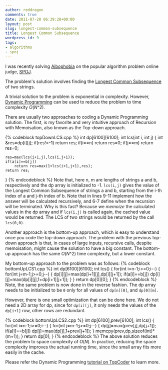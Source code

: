 ```yaml
---
author: reddragon
comments: true
date: 2011-07-20 06:39:28+00:00
layout: post
slug: longest-common-subsequence
title: Longest Common Subsequence
wordpress_id: 9
tags:
- algorithms
- spoj
---
```


I was recently solving [Aibophobia](http://www.spoj.pl/problems/AIBOHP/) on the popular algorithm problem online judge, [SPOJ](http://www.spoj.pl).

The problem's solution involves finding the [Longest Common Subsequence](http://en.wikipedia.org/wiki/Longest_common_subsequence_problem) of two strings.

A trivial solution to the problem is exponential in complexity. However, [Dynamic Programming](http://en.wikipedia.org/wiki/Dynamic_programming) can be used to reduce the problem to time complexity $O(N\^2)$.

There are usually two approaches to coding a Dynamic Programming solution. The first, is my favorite and very intuitive approach of Recursion with Memoisation, also known as the Top-down approach. 

{% codeblock topDownLCS.cpp %}
int dp[6100][6100];
int lcs(int i, int j)
{
	int &res=dp[i][j];
	if(res!=-1) return res;
	if(i==n) return res=0;
	if(j==m) return res=0;
	
	res=max(lcs(i+1,j),lcs(i,j+1));
	if(a[i]==b[j])
		return res=max(1+lcs(i+1,j+1),res);
	return res;
}
{% endcodeblock %}
Note that, here n, m are lengths of strings a and b, respectively and the dp array is initialized to -1. `lcs(i,j)` gives the value of the Longest Common Subsequence of strings a and b, starting from the i-th index of a and j-th index of b. Note that in lines 9-11 implement how the answer will be calculated recursively, and 6-7 define when the recursion will be terminated. Why is this fast? Because we _memoize_ the calculated values in the dp array and if `lcs(i,j)` is called again, the cached value would be returned. The LCS of two strings would be returned by the call `lcs(0,0)`.

Another approach is the bottom-up approach, which is easy to understand once you code the top-down approach. The problem with the previous top-down approach is that, in cases of large inputs, recursive calls, despite memoisation, might cause the solution to have a big constant. The bottom-up approach has the same $O(N\^2)$ time complexity, but a lower constant.

My bottom-up approach to the problem was as follows:
{% codeblock bottomUpLCS1.cpp %}
int dp[6100][6100];
int lcs()
{
	for(int i=n-1;i>=0;i--)
	{
		for(int j=m-1;j>=0;j--)
		{
			dp[i][j]=max(dp[i+1][j],dp[i][j+1]);
			if(a[i]==b[j])
				dp[i][j]=max(dp[i][j],1+dp[i+1][j+1]);
		}
	}
	return dp[0][0];
}
{% endcodeblock %}
Note, the same problem is now done in the reverse fashion. The dp array needs to be initialized to be `0` only for all values of `dp[n][0]`, and `dp[0][m]`. 

However, there is one small optimization that can be done here. We do not need a 2D array for dp, since for `dp[i][j]`, it only needs the values of the `dp[i+1]` row, other rows are redundant. 

{% codeblock bottomUpLCS2.cpp %}
int dp[6100],prev[6100];
int lcs()
{
	for(int i=n-1;i>=0;i--)
	{
		for(int j=m-1;j>=0;j--)
		{
			dp[j]=max(prev[j],dp[j+1]);
			if(a[i]==b[j])
				dp[j]=max(dp[j],1+prev[j+1]);
		}
		memcpy(prev,dp,sizeof(int)*(m+1));
	}
	return dp[0];
}
{% endcodeblock %}
The above solution reduces the problem to space complexity of $O(N)$. In practice, reducing the space complexity improves the actual running time, since the small array fits more easily in the cache. 

Please refer the Dynamic Programming [tutorial on TopCoder](http://www.topcoder.com/tc?module=Static&d1=tutorials&d2=dynProg) to learn more.
